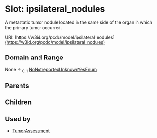 
# Slot: ipsilateral_nodules


A metastatic tumor nodule located in the same side of the organ in which the primary tumor occurred.

URI: [https://w3id.org/pcdc/model/ipsilateral_nodules](https://w3id.org/pcdc/model/ipsilateral_nodules)


## Domain and Range

None &#8594;  <sub>0..1</sub> [NoNotreportedUnknownYesEnum](NoNotreportedUnknownYesEnum.md)

## Parents


## Children


## Used by

 * [TumorAssessment](TumorAssessment.md)
